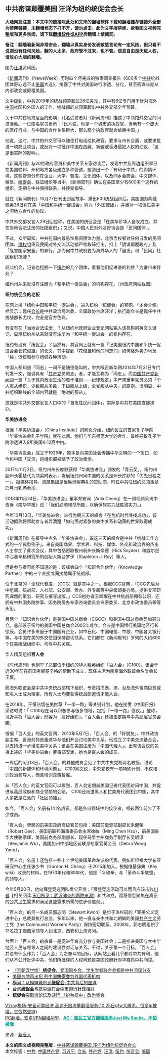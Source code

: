  <h2>中共密谋颠覆美国 汪洋为纽约统促会会长</h2> <p class="notice"><b>大陆网友注意：本文中的链接除此处和文末的<a href="https://github.com/bannedbook/fanqiang" >翻墙</a>软件下载和<a href="https://github.com/killgcd/justmysocks/blob/master/README.md">翻墙推荐</a>链接外全部为禁网链接，未翻墙状态下打不开，请勿点击。此为文字版禁闻，欲看图文视频完整版和更多禁闻，请下载<a href="https://github.com/bannedbook/fanqiang">翻墙软件或APP</a>后翻墙上禁闻网。</p><p>备注：翻墙看新闻非常安全，翻墙以真实身份发表敏感言论有一定风险，但只看不说则没有任何风险，翻的人太多，政府管不过来，也不管。信息自由是天赋人权，请放心大胆的翻墙。</b></p>  <div class="entry"> <p id="conimg"></p> <p>图为<a href="https://www.bannedbook.org/bnews/tag/%e6%b1%aa%e6%b4%8b/" class="st_tag internal_tag" rel="tag" title="标签 汪洋 下的日志">汪洋</a>资料图。</p> <p>《<span class='wp_keywordlink_affiliate'><a href="https://www.bannedbook.org/" title="新闻">新闻</a></span>周刊》（NewsWeek）历时四个月完成的独家调查报告《600多个<a href="https://www.bannedbook.org/bnews/tag/%e4%b8%ad%e5%85%b1/" class="st_tag internal_tag" rel="tag" title="标签 中共 下的日志">中共</a>统战团体野心远不止<a href="https://www.bannedbook.org/bnews/tag/%e7%be%8e%e5%9b%bd/" class="st_tag internal_tag" rel="tag" title="标签 美国 下的日志">美国</a>大选》，揭露了中共对美国进行渗透、分化，甚至密谋长期从内部改变或颠覆美国。</p> <p>文中提到，中共2019年的统战预算超过26亿美元，其中有6亿专门用于针对海外<span class='wp_keywordlink_affiliate'><a href="https://www.bannedbook.org/" title="中国" target="_blank">中国</a></span>社区和外国人的工作，统战部的总预算超出中共外交部全年预算。</p> <p>关于中共在地方层面的影响，几名受访者对《新闻周刊》描述了中领馆外交官的间谍活动。一位匿名官员表示：「比方说，你是一个城市的执政官，当地有一个庞大的医疗行业，与中国的合作关系巨大，那么那个执政官就会依赖中国。」</p> <p>他说，这时，中共的外交官可以随便打电话给执政官，要求与州长会面，或要求批准一项商业项目，或反对一项批评中国在西藏、新疆或香港侵犯人权的动议，「这是很实际的影响」。</p> <p>《新闻周刊》与20位政府官员和美中关系专家访谈后，发现中共及周边组织早已在美国联邦、州和地方各级建立多种管道，塑造出一个「有利于中共」的舆情环境，这些管道分布在企业、大学、智库、文化团体，以及同乡会商会、中文媒体、微信、<a href="https://www.bannedbook.org/bnews/tag/%E7%BB%9F%E4%BF%83%E4%BC%9A/" class="st_tag internal_tag" rel="tag" title="标签 统促会 下的日志">统促会</a>、联谊组织等当中，《新闻周刊》确认在美国至少有600多个这样的组织，定期与中共保持联系，并接受指导。</p> <p>就在《新闻周刊》10月27日刊出封面故事、爆出600统战组织后，美国国务卿蓬佩奥28日将在美「中国和平统一促进会」列为「外国使团」，并撤掉一项促进美中之间地方合作的协议。</p> <p>中共外交部发言人29日回应称，在美国的统促会是「在美华侨华人自发成立、并在当地合法注册的社团组织」；又说，中国人民对外友好协会是「民间团体」。</p> <p>不过，众所周知，中共在国内最忌惮民间团体力量，北京当权者对任何自发的民间团体、<span class='wp_keywordlink_affiliate'><a href="https://www.bannedbook.org/bnews/weiquan/" title="维权" target="_blank">维权</a></span>组织及民间对外交流活动都严格取缔打击，扣上「阴谋颠覆政府」及「危害国家安全」的罪行。那为何中共政府要为海外华人的「自发」和「民间」社团组织撑腰？</p>  <p>趁此机会，记者也挖掘一下<a href="https://www.bannedbook.org/bnews/tag/%e7%ba%bd%e7%ba%a6/" class="st_tag internal_tag" rel="tag" title="标签 纽约 下的日志">纽约</a>的几个团体，看看他们促进谁的利益？为谁带来好处？</p> <p></p> <p>纽约州从来就没有注册为「和平统一促进会」的机构存在。（州政府网站截图）</p> <p><strong>纽约统促会的老板</strong></p> <p>在网上搜「纽约中国和平统一促进会」，进入纽约「统促会」的官网，「本会介绍」栏显示：现任<a href="https://www.bannedbook.org/bnews/tag/%E4%BC%9A%E9%95%BF/" class="st_tag internal_tag" rel="tag" title="标签 会长 下的日志">会长</a>是中共政治局常委、全国政协主席汪洋；执行副会长是现任中共统战部长尤权，完全是官方色彩。</p> <p>有没有在「当地合法注册」？从纽约州政府企业登记网站输入该机构的英文关键词，显示纽约州从来就没有注册为「和平统一促进会」的机构存在。</p> <p>纽约有没有「统促会」？当然有，其官网上就有一篇「记美国纽约中国和平统一促进会会长花俊雄」的长文，其中提到「花俊雄和他的同志们」如何格外卖力地反「独」促统和参与组织各种活动。</p> <p>中国人都知道「同志」一词不是随便能叫的，中共喉舌新华网2014年7月31日专门刊发一文，强调具有「<a href="https://www.bannedbook.org/bnews/tag/%e5%85%b1%e4%ba%a7%e5%85%9a/" class="st_tag internal_tag" rel="tag" title="标签 共产党 下的日志">共产党</a>员的志」者，才能互称为「同志」。而<a href="https://www.bannedbook.org/bnews/tag/%e4%b8%ad%e5%9b%bd%e5%85%b1%e4%ba%a7%e5%85%9a/" class="st_tag internal_tag" rel="tag" title="标签 中国共产党 下的日志">中国共产党</a><span class='wp_keywordlink_affiliate'><a href="https://www.bannedbook.org/" title="新闻网">新闻网</a></span>一篇「关于党内政治生活的若干准则——纪律规定」中严肃重申党员必须「个人服从组织，少数服从多数，下级服从上级，全党服从中央」的原则。很明显，中共组织路线的全部内容就是「绝对的服从」。</p> <p>这就是中共外交部发言人口中的「自发性民间团体」，实际是中共在美国直接操办。</p> <p><strong>华美协进会</strong></p>  <p>根据「华美协进会」（China Institute）的网页介绍，纽约设立的首家孔子学院「华美协进会孔子学院」就在此间。他们与华东师范大学的合作，最终导致孔子学院渗透进入9所美国K-12高中内。</p> <p>「华美协进会」成立于1926年，原本是向美国社会传播中华文明的一个窗口，如今和中国「交流」的组织都被赋予了政治使命。</p> <p>2017年11月2日，纽约州州长库默获得「华美协进会」颁发的「青云奖」。纽约州副州长霍楚代为领奖时表示，发展纽约州同中国的关系是州长库默的「优先日程之一」。据媒体报导，海航集团是当晚颁奖典礼的赞助商，时任中共驻纽约总领事章启月也到场参加。</p> <p>2018年11月24日，「华美协进会」董事郑安澜（Anla Cheng）在一则视频采访中告诉《南华早报》说：「我们必须竭尽所能，以确保软实力战胜锐实力。」</p> <p>今年10月13日，「华美协进会」举行为期三天的峰会「在危机时代寻找成功」，该活动据称将帮助参与者弄清楚「如何面对紧张的美中关系和动荡的世界取得成功」。</p> <p>《新闻周刊》在报导中点名「华美协进会」，说这三天的峰会是中共「统战工作方式的一个典型例子」。来自美国商界、学术界、科技、媒体、外交和政治界的杰出人士参加了此次会议，其中包括密歇根州前州长斯奈德（Rick Snyder）和威尔逊中心基辛格研究所的创始人斯台罗伊（Stapleton J. Roy）等人。</p> <p>但是参与者可能不知道的是：该峰会四个「知识合作伙伴」（Knowledge Partner）中的三个直接或间接地属于统战部。</p> <p>位于北京的「全球化智库」（CCG）就是其中之一。根据CCG官网，「CCG先后为中组部、统战部、人社部、公安部、侨办、外专局等中央级部委办局，提供专项研究课题的策划、研究与撰写出版。」CCG创办者王辉耀在中共统战部拥有公职，还拥有中共国务院参事、国务院侨办专家咨询委员会专家委员、北京市政协委员等等头衔。</p> <p>另两个「知识合作伙伴」是美国中国总商会（CGCC）和美国中国总商会芝加哥分会。总部设于纽约的美国中国总商会2005年成立，会长是中国银行美国地区行长徐辰，会员许多来自于中国国有企业，如中石化、中国电信、中粮、中国各大银行等，与中国在美的外交使团保持密切联系。它们都在《新闻周刊》罗列的大约600个在美统战组织中，均与中共关联。</p> <p>华人精英组织<strong>百人会</strong></p>  <p>《时代周刊》也例举了总部位于纽约的华人精英组织「百人会」（C100）。该会于近30年前在前国务卿基辛格的帮助下成立，现任主席为南京海外联谊会名誉会长王恒。</p> <p>而海外联谊会是中共中央统战部辖下组织，专责招揽港、澳、台及海外富商巨贾或知名人士成为理事，所有人士均要获得统战部邀请才能入会。</p> <p>在2018年，王恒热切在美推荐「一带一路」等关键计划，他在接受《中国日报》采访时说：「 C100现在可以积极参与很多领域，包括『一带一路』倡议。」他称，<a href="https://www.bannedbook.org/bnews/tag/%e4%b9%a0%e8%bf%91%e5%b9%b3/" class="st_tag internal_tag" rel="tag" title="标签 习近平 下的日志">习近平</a>将「百人会」形容为「友好组织」。「百人会」还被指定期与中共<span class='wp_keywordlink_affiliate'><a href="https://www.bannedbook.org/bnews/ccpdope/" title="中共高层内幕" target="_blank">高层</a></span>官员会面。</p> <p>根据「百人会」的英文官网，2010年5月7日，「百人会」的「好朋友」、中共政协副主席、香港前特首董建华与他们开会讨论美中关系。他成立了中美交流基金会，以支持进一步增进美中关系；该会在美国注册为「中国代理人」。出席该会议的包括上述的「华美协进会」董事郑安澜，她也是百人会的成员。</p> <p>一周后的5月13日，「百人会」的其他成员会见了中共中央党校两名教授，讨论「中国的新媒体和环境问题」。 C100网文说，中央党校有一项特殊计划，不仅培训政治领导人，而且培训政策智库。</p> <p>从「百人会」的英文官网可以看到，百人会定期派美国记者代表团访问中国，并促进与高层政府和商业领袖的会晤。 C100还派遣黑人和拉美裔代表团到中国，其中大多数是左派的「社区领袖」。</p> <p>如今，「百人会」名册有141名成员，都是各自领域中的佼佼者，相较两年前少了不少成员。</p> <p>「百人会」里面的前美国政府高级官员包括：美国前能源部副部长朱健荣（Robert Gee），美国前联邦海事委员会主席徐敏（Ming Chen Hsu），前美国驻华大使骆家辉，美国前商务部副部长、现任马里兰州商务厅副厅长吴旭淳（Benjamin Wu），美国加州中部地区前联邦检察官黄金玉（Debra Wong Yang）。</p> <p>「百人会」名册上还包括一些上个世纪美国革命左派的代表。例如斯坦福大学东亚研究中心主任张少书（Gordon H. Chang）于2015年加入。根据维基辞典（Key wiki）收录的材料，在1970年代和80年代，他是「义和拳」与「革命斗争联盟」的领导人。</p> <p>今年5月20日，他向拜登竞选团队发公开信：「拜登竞选活动可以而且应该击败<span class='wp_keywordlink'><a href="https://www.bannedbook.org/bnews/comments/20200816/1381118.html" title="天目所见：川普将再赢总统大选 共和党掌参众两院" target="_blank">川普</a></span>【相关阅读:<a href='https://www.bannedbook.org/bnews/comments/20200816/1381123.html' target='_blank'>天目所见：武汉肺炎的两种来源</a>】和共和党，而将信息聚焦在真正的公共卫生需求和满足这些需求所需的进步价值观。」</p>  <p>「百人会」的另一名成员郭志明（Stewart Kwoh）是位于洛杉矶的「亚美公义促进中心」总裁兼执行总监。多年以来，他一直与亲中共和北朝鲜的美国<span class='wp_keywordlink'><a href="https://www.bannedbook.org/forum2/topic6177.html" title="《共产主义的终极目的》" target="_blank">共产主义</a></span>劳工党（the Communist Workers Party）保持密切联系。2008年，郭志明组织了12名拉丁裔国家领导人到北京、西安和上海访问。</p> <p>台面上「百人会」的宗旨一是促进华裔充分参与美国社会；二是推进美国与大中华地区人民与领导人之间的建设性对话与关系。不过，关于第一个目标，「百人会」并没有什么作为；「百人会」为之奋斗的目标，从网站上看几乎都对中共有利，他们从不公开批评中共，他们所批评的人权问题是美国政府针对华裔抓中共间谍。</p> <ul class='op-related-articles' title='相关阅读'> <li><a href='https://www.bannedbook.org/bnews/ssgc/20201030/1422539.html' target='_blank'>〖兲朝浮世绘〗<b>统促会</b>、爱国同乡会、学生学者联合会都是中共间谍分支</a></li> <li><a href='https://www.bannedbook.org/bnews/cbnews/20201029/1422074.html' target='_blank'>美国务院再出招 列中国<b>统促会</b>为外国代表机构</a></li> <li><a href='https://www.bannedbook.org/bnews/comments/20191113/1222145.html' target='_blank'>横河：从姐妹城市到<b>统促会</b>-中共背后的图谋</a></li> <li><a href='https://www.bannedbook.org/bnews/baitai/20190414/1113296.html' target='_blank'>台湾<b>统促会</b>与抗中派在台中市游行针锋相对</a></li> <li><a href='https://www.bannedbook.org/bnews/headline/20190413/1113178.html' target='_blank'><b>统促会</b>突取消论坛及游行     「护台抗中」改为集会</a></li> </ul> <p class="texttj"> <a href="https://www.bannedbook.org/forum23/topic22702.html" target="_blank">V2ray机场-安全可靠经济 高速无限流量翻墙服务(10.25日gfw大屠杀，很多ip被墙，它依然坚挺)</a><br/> <a href="https://github.com/bannedbook/fanqiang/wiki/%E7%A6%81%E9%97%BB%E7%BD%91%E5%AE%89%E5%8D%93%E7%BF%BB%E5%A2%99%E6%96%B0%E9%97%BBAPP" target="_blank">PC翻墙、安卓VPN翻墙APP</a>、<span onclick="window.open('https://github.com/killgcd/justmysocks/blob/master/README.md')" style="font-weight:bold;color:#00A191;cursor:pointer;text-decoration:underline;outline:none">AD：搬瓦工官方翻墙服务Just My Socks，不怕被墙</span></p><p> 来源：<span class='wp_keywordlink_affiliate'><a href="https://www.ntdtv.com/" title="新唐人">新唐人</a></span> </p><a name='sharetosocial'></a>       <div><b>本文的图文或视频完整版</b>：<a href='https://www.bannedbook.org/bnews/cbnews/20201102/1424394.html'>中共密谋颠覆美国 汪洋为纽约统促会会长</a></div>  </div><!--END ENTRY--> <div class="postfooter"> <div>本文标签：<a href="https://www.bannedbook.org/bnews/tag/%e4%b8%ad%e5%85%b1/" rel="tag">中共</a>, <a href="https://www.bannedbook.org/bnews/tag/%e4%b8%ad%e5%9b%bd%e5%85%b1%e4%ba%a7%e5%85%9a/" rel="tag">中国共产党</a>, <a href="https://www.bannedbook.org/bnews/tag/%e4%b9%a0%e8%bf%91%e5%b9%b3/" rel="tag">习近平</a>, <a href="https://www.bannedbook.org/bnews/tag/%E4%BC%9A%E9%95%BF/" rel="tag">会长</a>, <a href="https://www.bannedbook.org/bnews/tag/%e5%85%b1%e4%ba%a7%e5%85%9a/" rel="tag">共产党</a>, <a href="https://www.bannedbook.org/bnews/tag/%e6%b1%aa%e6%b4%8b/" rel="tag">汪洋</a>, <a href="https://www.bannedbook.org/bnews/tag/%e7%ba%bd%e7%ba%a6/" rel="tag">纽约</a>, <a href="https://www.bannedbook.org/bnews/tag/%E7%BB%9F%E4%BF%83%E4%BC%9A/" rel="tag">统促会</a>, <a href="https://www.bannedbook.org/bnews/tag/%e7%be%8e%e5%9b%bd/" rel="tag">美国</a></div>  </div><!--END POSTFOOTER--> 